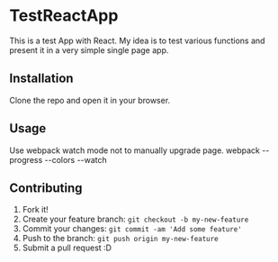 # TestReactApp
This is a test App with React. My idea is to test various functions and present it in a very simple single page app.
## Installation
Clone the repo and open it in your browser. 
## Usage
Use webpack watch mode not to manually upgrade page.
webpack --progress --colors --watch
## Contributing
1. Fork it!
2. Create your feature branch: `git checkout -b my-new-feature`
3. Commit your changes: `git commit -am 'Add some feature'`
4. Push to the branch: `git push origin my-new-feature`
5. Submit a pull request :D


